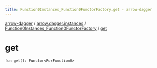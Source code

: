 ```yaml
---
title: Function0Instances_Function0FunctorFactory.get - arrow-dagger
---
```


[arrow-dagger](../../index.html) / [arrow.dagger.instances](../index.html) / [Function0Instances_Function0FunctorFactory](index.html) / [get](./get.html)

# get

`fun get(): Functor<ForFunction0>`